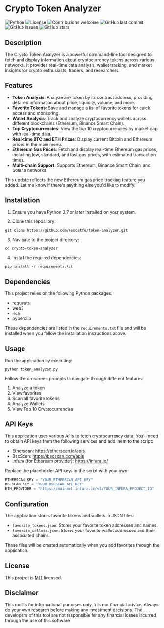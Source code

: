 
# Crypto Token Analyzer

![Python](https://img.shields.io/badge/python-v3.7+-blue.svg)
![License](https://img.shields.io/badge/license-MIT-green.svg)
![Contributions welcome](https://img.shields.io/badge/contributions-welcome-orange.svg)
![GitHub last commit](https://img.shields.io/github/last-commit/nescatfe/token-analyzer)
![GitHub issues](https://img.shields.io/github/issues/nescatfe/token-analyzer)
![GitHub stars](https://img.shields.io/github/stars/nescatfe/token-analyzer)

## Description

The Crypto Token Analyzer is a powerful command-line tool designed to fetch and display information about cryptocurrency tokens across various networks. It provides real-time data analysis, wallet tracking, and market insights for crypto enthusiasts, traders, and researchers.

## Features

- **Token Analysis**: Analyze any token by its contract address, providing detailed information about price, liquidity, volume, and more.
- **Favorite Tokens**: Save and manage a list of favorite tokens for quick access and monitoring.
- **Wallet Analysis**: Track and analyze cryptocurrency wallets across different blockchains (Ethereum, Binance Smart Chain).
- **Top Cryptocurrencies**: View the top 10 cryptocurrencies by market cap with real-time data.
- **Real-time BTC and ETH Prices**: Display current Bitcoin and Ethereum prices in the main menu.
- **Ethereum Gas Prices**: Fetch and display real-time Ethereum gas prices, including low, standard, and fast gas prices, with estimated transaction times.
- **Multi-chain Support**: Supports Ethereum, Binance Smart Chain, and Solana networks.


This update reflects the new Ethereum gas price tracking feature you added. Let me know if there's anything else you'd like to modify!

## Installation

1. Ensure you have Python 3.7 or later installed on your system.

2. Clone this repository:
```
git clone https://github.com/nescatfe/token-analyzer.git
```

3. Navigate to the project directory:
```
cd crypto-token-analyzer
```

4. Install the required dependencies:
```
pip install -r requirements.txt
```

## Dependencies

This project relies on the following Python packages:

- requests
- web3
- rich
- pyperclip

These dependencies are listed in the `requirements.txt` file and will be installed when you follow the installation instructions above.

## Usage

Run the application by executing:

```
python token_analyzer.py
```

Follow the on-screen prompts to navigate through different features:

1. Analyze a token
2. View favorites
3. Scan all favorite tokens
4. Analyze Wallets
5. View Top 10 Cryptocurrencies

## API Keys

This application uses various APIs to fetch cryptocurrency data. You'll need to obtain API keys from the following services and add them to the script:

- Etherscan: https://etherscan.io/apis
- BscScan: https://bscscan.com/apis
- Infura (for Ethereum provider): https://infura.io/

Replace the placeholder API keys in the script with your own:

```python
ETHERSCAN_KEY = "YOUR_ETHERSCAN_API_KEY"
BSCSCAN_KEY = "YOUR_BSCSCAN_API_KEY"
ETH_PROVIDER = "https://mainnet.infura.io/v3/YOUR_INFURA_PROJECT_ID"
```

## Configuration

The application stores favorite tokens and wallets in JSON files:

- `favorite_tokens.json`: Stores your favorite token addresses and names.
- `favorite_wallets.json`: Stores your favorite wallet addresses and their associated chains.

These files will be created automatically when you add favorites through the application.

## License

This project is [MIT](https://github.com/nescatfe/token-analyzer/blob/main/LICENSE) licensed.

## Disclaimer

This tool is for informational purposes only. It is not financial advice. Always do your own research before making any investment decisions. The developers of this tool are not responsible for any financial losses incurred through the use of this software.
